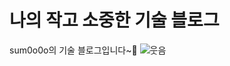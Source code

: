 # 나의 작고 소중한 기술 블로그

sum0o0o의 기술 블로그입니다~🥹
![웃음](https://user-images.githubusercontent.com/85756211/205009916-ff56fdb6-3921-43d6-bd18-ecc0e8544d35.png)
